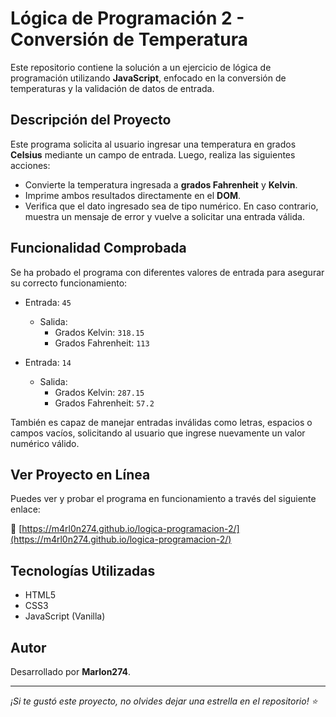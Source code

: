 # Lógica de Programación 2 - Conversión de Temperatura 

Este repositorio contiene la solución a un ejercicio de lógica de programación utilizando **JavaScript**, enfocado en la conversión de temperaturas y la validación de datos de entrada.

##  Descripción del Proyecto

Este programa solicita al usuario ingresar una temperatura en grados **Celsius** mediante un campo de entrada. Luego, realiza las siguientes acciones:

- Convierte la temperatura ingresada a **grados Fahrenheit** y **Kelvin**.
- Imprime ambos resultados directamente en el **DOM**.
- Verifica que el dato ingresado sea de tipo numérico. En caso contrario, muestra un mensaje de error y vuelve a solicitar una entrada válida.

##  Funcionalidad Comprobada

Se ha probado el programa con diferentes valores de entrada para asegurar su correcto funcionamiento:

- Entrada: `45`  
  - Salida:  
    - Grados Kelvin: `318.15`  
    - Grados Fahrenheit: `113`

- Entrada: `14`  
  - Salida:  
    - Grados Kelvin: `287.15`  
    - Grados Fahrenheit: `57.2`

También es capaz de manejar entradas inválidas como letras, espacios o campos vacíos, solicitando al usuario que ingrese nuevamente un valor numérico válido.

##  Ver Proyecto en Línea

Puedes ver y probar el programa en funcionamiento a través del siguiente enlace:

🔗 [https://m4rl0n274.github.io/logica-programacion-2/](https://m4rl0n274.github.io/logica-programacion-2/)

##  Tecnologías Utilizadas

- HTML5  
- CSS3  
- JavaScript (Vanilla)

##  Autor
Desarrollado por **Marlon274**.

---
_¡Si te gustó este proyecto, no olvides dejar una estrella en el repositorio! ⭐_

